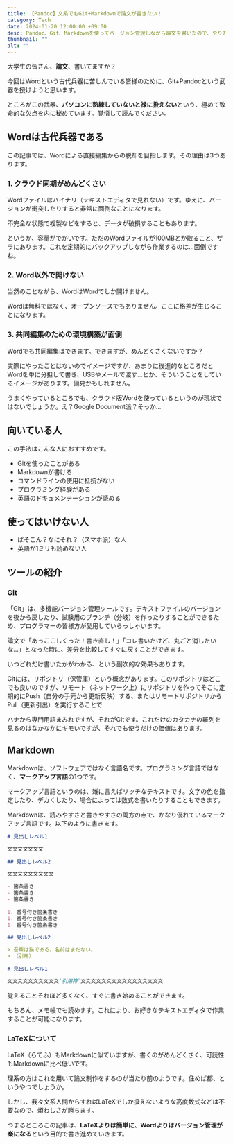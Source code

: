 ```yaml
---
title: 【Pandoc】文系でもGit+Markdownで論文が書きたい！
category: Tech
date: 2024-01-20 12:00:00 +09:00
desc: Pandoc、Git、Markdownを使ってバージョン管理しながら論文を書いたので、やり方を文系向けに解説します。
thumbnail: ""
alt: ""
---
```

大学生の皆さん、**論文**、書いてますか？

今回はWordという古代兵器に苦しんでいる皆様のために、Git+Pandocという武器を授けようと思います。

ところがこの武器、**パソコンに熟練していないと禄に扱えない**という、極めて致命的な欠点を内に秘めています。覚悟して読んでください。

## Wordは古代兵器である

この記事では、Wordによる直接編集からの脱却を目指します。その理由は3つあります。

### 1. クラウド同期がめんどくさい

Wordファイルはバイナリ（テキストエディタで見れない）です。ゆえに、バージョンが衝突したりすると非常に面倒なことになります。

不完全な状態で複製などをすると、データが破損することもあります。

というか、容量がでかいです。ただのWordファイルが100MBとか取ること、ザラにあります。これを定期的にバックアップしながら作業するのは…面倒ですね。

### 2. Word以外で開けない

当然のことながら、WordはWordでしか開けません。

Wordは無料ではなく、オープンソースでもありません。ここに格差が生じることになります。

### 3. 共同編集のための環境構築が面倒

Wordでも共同編集はできます。できますが、めんどくさくないですか？

実際にやったことはないのでイメージですが、あまりに後進的なところだとWordを単に分担して書き、USBやメールで渡す…とか、そういうことをしているイメージがあります。偏見かもしれません。

うまくやっているところでも、クラウド版Wordを使っているというのが現状ではないでしょうか。え？Google Document派？そっか…

## 向いている人

この手法はこんな人におすすめです。

- Gitを使ったことがある
- Markdownが書ける
- コマンドラインの使用に抵抗がない
- プログラミング経験がある
- 英語のドキュメンテーションが読める

## 使ってはいけない人

- ぱそこん？なにそれ？（スマホ派）な人
- 英語が1ミリも読めない人

## ツールの紹介

### Git

「Git」は、多機能バージョン管理ツールです。テキストファイルのバージョンを後から戻したり、試験用のブランチ（分岐）を作ったりすることができるため、プログラマーの皆様方が愛用していらっしゃいます。

論文で「あっここしくった！書き直し！」「コレ書いたけど、丸ごと消したいな…」となった時に、差分を比較してすぐに戻すことができます。

いつどれだけ書いたかがわかる、という副次的な効果もあります。

Gitには、リポジトリ（保管庫）という概念があります。このリポジトリはどこでも良いのですが、リモート（ネットワーク上）にリポジトリを作ってそこに定期的にPush（自分の手元から更新反映）する、またはリモートリポジトリからPull（更新引出）を実行することで

ハナから専門用語まみれですが、それがGitです。これだけのカタカナの羅列を見るのはなかなかにキモいですが、それでも使うだけの価値はあります。

## Markdown

Markdownは、ソフトウェアではなく言語名です。プログラミング言語ではなく、**マークアップ言語**の1つです。

マークアップ言語というのは、雑に言えばリッチなテキストです。文字の色を指定したり、デカくしたり、場合によっては数式を書いたりすることもできます。

Markdownは、読みやすさと書きやすさの両方の点で、かなり優れているマークアップ言語です。以下のように書きます。

```markdown
# 見出しレベル1

文文文文文文文

## 見出しレベル2

文文文文文文文文文

- 箇条書き
- 箇条書き
- 箇条書き

1. 番号付き箇条書き
1. 番号付き箇条書き
1. 番号付き箇条書き

## 見出しレベル2

> 吾輩は猫である。名前はまだない。
> （引用）

# 見出しレベル1

文文文文文文文文文文`引用符`文文文文文文文文文文文文文文文文
```

覚えることそれほど多くなく、すぐに書き始めることができます。

もちろん、メモ帳でも読めます。これにより、お好きなテキストエディタで作業することが可能になります。

### LaTeXについて

LaTeX（らてふ）もMarkdownに似ていますが、書くのがめんどくさく、可読性もMarkdownに比べ低いです。

理系の方はこれを用いて論文制作をするのが当たり前のようです。住めば都、というやつでしょうか。

しかし、我々文系人間からすればLaTeXでしか扱えないような高度数式などは不要なので、煩わしさが勝ちます。

つまるところこの記事は、**LaTeXよりは簡単に、Wordよりはバージョン管理が楽になる**という目的で書き進めていきます。
